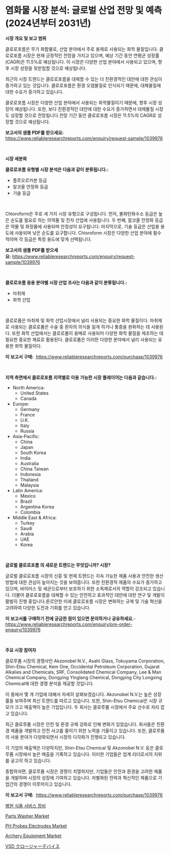 <p><h1>염화물 시장 분석: 글로벌 산업 전망 및 예측 (2024년부터 2031년)</h1></p><p><strong>시장 개요 및 보고 범위</strong></p>
<p><p>클로로포름은 무기 화합물로, 산업 분야에서 주로 용제로 사용되는 화학 물질입니다. 클로로포름 시장은 현재 긍정적인 전망을 가지고 있으며, 예상 기간 동안 연평균 성장률(CAGR)은 11.5%로 예상됩니다. 이 시장은 다양한 산업 분야에서 사용되고 있으며, 향후 시장 성장을 뒷받침할 것으로 예상됩니다.</p><p>최근의 시장 트렌드는 클로로포름을 대체할 수 있는 더 친환경적인 대안에 대한 관심이 증가하고 있는 것입니다. 클로로포름은 환경 오염물질로 인식되기 때문에, 대체물질에 대한 수요가 증가하고 있습니다.</p><p>클로로포름 시장은 다양한 산업 분야에서 사용되는 화학물질이기 때문에, 향후 시장 성장이 예상됩니다. 또한, 보다 친환경적인 대안에 대한 수요가 증가하면서 대체물질 시장도 성장할 것으로 전망됩니다.전망 기간 동안 클로로포름 시장은 11.5%의 CAGR로 성장할 것으로 예상됩니다.</p></p>
<p><strong>보고서의 샘플 PDF를 받으세요:</strong> <a href="https://www.reliableresearchreports.com/enquiry/request-sample/1039976">https://www.reliableresearchreports.com/enquiry/request-sample/1039976</a></p>
<p>&nbsp;</p>
<p><strong>시장 세분화</strong></p>
<p><strong>클로로포름 유형별 시장 분석은 다음과 같이 분류됩니다.:</strong></p>
<p><ul><li>플루오르카본 등급</li><li>알코올 안정화 등급</li><li>기술 등급</li></ul></p>
<p>&nbsp;</p>
<p><p>Chloroform은 주로 세 가지 시장 유형으로 구성됩니다. 먼저, 불화탄화수소 등급은 높은 순도를 필요로 하는 의약품 및 전자 산업에 사용됩니다. 두 번째, 알코올 안정화 등급은 약물 및 화장품에 사용되며 안정성이 요구됩니다. 마지막으로, 기술 등급은 산업용 용도에 사용되며 낮은 순도를 요구합니다. Chloroform 시장은 다양한 산업 분야에 필수적이며 각 등급은 특정 용도에 맞게 선택됩니다.</p></p>
<p><strong>보고서의 샘플 PDF를 받으세요:</strong>&nbsp;<a href="https://www.reliableresearchreports.com/enquiry/request-sample/1039976">https://www.reliableresearchreports.com/enquiry/request-sample/1039976</a></p>
<p>&nbsp;</p>
<p><strong> 클로로포름 응용 분야별 시장 산업 조사는 다음과 같이 분류됩니다.:</strong></p>
<p><ul><li>마취제</li><li>화학 산업</li></ul></p>
<p>&nbsp;</p>
<p><p>클로로폼은 마취제 및 화학 산업시장에서 널리 사용되는 중요한 화학 물질이다. 마취제로 사용되는 클로로폼은 수술 중 환자의 의식을 잃게 하거나 통증을 완화하는 데 사용된다. 또한 화학 산업에서는 클로로폼이 용매로 사용되어 다양한 화학 물질을 제조하는 데 필요한 중요한 재료로 활용된다. 클로로폼은 이러한 다양한 분야에서 널리 사용되는 유용한 화학 물질이다.</p></p>
<p><strong>이 보고서 구매:</strong>&nbsp; <a href="https://www.reliableresearchreports.com/purchase/1039976">https://www.reliableresearchreports.com/purchase/1039976</a></p>
<p>&nbsp;</p>
<p><strong>지역 측면에서 클로로포름 지역별로 이용 가능한 시장 플레이어는 다음과 같습니다.:</strong></p>
<p><ul>
    <li>
        North America:
        <ul>
            <li>United States</li>
            <li>Canada</li>
        </ul>
    </li>
    <li>
        Europe:
        <ul>
            <li>Germany</li>
            <li>France</li>
            <li>U.K.</li>
            <li>Italy</li>
            <li>Russia</li>
        </ul>
    </li>
    <li>
        Asia-Pacific:
        <ul>
            <li>China</li>
            <li>Japan</li>
            <li>South Korea</li>
            <li>India</li>
            <li>Australia</li>
            <li>China Taiwan</li>
            <li>Indonesia</li>
            <li>Thailand</li>
            <li>Malaysia</li>
        </ul>
    </li>
    <li>
        Latin America:
        <ul>
            <li>Mexico</li>
            <li>Brazil</li>
            <li>Argentina Korea</li>
            <li>Colombia</li>
        </ul>
    </li>
    <li>
        Middle East & Africa:
        <ul>
            <li>Turkey</li>
            <li>Saudi</li>
            <li>Arabia</li>
            <li>UAE</li>
            <li>Korea</li>
        </ul>
    </li>
    </ul></p>
<p>&nbsp;</p>
<p><strong>글로벌 클로로포름 의 새로운 트렌드는 무엇입니까? 시장?</strong></p>
<p><p>글로벌 클로로포름 시장의 신흥 및 현재 트렌드는 지속 가능한 제품 사용과 안전한 생산 방법에 대한 관심이 높아지는 것을 보여줍니다. 또한 친환경적 제품의 수요가 증가하고 있으며, 바이러스 및 세균으로부터 보호하기 위한 소독제로서의 역할이 강조되고 있습니다. 더불어 클로로포름을 대체할 수 있는 안전하고 효과적인 대안에 대한 연구 및 개발이 활발히 진행 중입니다.론르안한 미래 클로로포름 시장은 변화하는 규제 및 기술 혁신을 고려하여 다양한 도전과 기회를 안고 있습니다.</p></p>
<p><strong>이 보고서를 구매하기 전에 궁금한 점이 있으면 문의하거나 공유하세요.</strong>- <a href="https://www.reliableresearchreports.com/enquiry/pre-order-enquiry/1039976">https://www.reliableresearchreports.com/enquiry/pre-order-enquiry/1039976</a></p>
<p>&nbsp;</p>
<p><strong>주요 시장 참여자</strong></p>
<p><p>클로루폼 시장의 경쟁사인 Akzonobel N.V., Asahi Glass, Tokuyama Corporation, Shin-Etsu Chemical, Kem One, Occidental Petroleum Corporation, Gujarat Alkalies and Chemicals, SRF, Consolidated Chemical Company, Lee & Man Chemical Company, Dongying Yinglang Chemical, Dongying City Longxing Chemical에 대한 경쟁 분석을 제공할 것입니다.</p><p>이 중에서 몇 개 기업에 대해서 자세히 살펴보겠습니다. Akzonobel N.V.는 높은 성장률을 보여주며 최신 트렌드를 따르고 있습니다. 또한, Shin-Etsu Chemical은 시장 규모가 크고 매출액이 높은 기업입니다. 두 회사는 클로루폼 시장에서 주요 선수로 자리 잡고 있습니다.</p><p>최근 클로루폼 시장은 안전 및 환경 규제 강화로 인해 변화가 있었습니다. 회사들은 친환경 제품을 개발하고 안전 사고를 줄이기 위한 노력을 기울이고 있습니다. 또한, 클로루폼의 사용 분야가 다양화되면서 시장의 다각화가 진행되고 있습니다.</p><p>각 기업의 매출액은 다양하지만, Shin-Etsu Chemical 및 Akzonobel N.V. 등은 클로루폼 시장에서 높은 매출을 기록하고 있습니다. 이러한 기업들은 업계 리더로서의 지위를 공고히 하고 있습니다.</p><p>종합하자면, 클로루폼 시장은 경쟁이 치열하지만, 기업들은 안전과 환경을 고려한 제품을 개발하며 시장의 성장에 기여하고 있습니다. 차별화된 전략과 혁신적인 제품으로 기업간의 경쟁이 이루어지고 있습니다.</p></p>
<p><strong>이 보고서 구매:</strong>&nbsp;&nbsp;<a href="https://www.reliableresearchreports.com/purchase/1039976">https://www.reliableresearchreports.com/purchase/1039976</a></p>
<p><p><a href="https://github.com/lkwggful07722/Market-Research-Report-List-1/blob/main/40490374167.md">병원 식품 서비스 장비</a></p><p><a href="https://view.publitas.com/reportprime-1/parts-washer-market-research-report-reveals-the-latest-trends-and-opportunities-of-this-market-for-period-from-2024-2031/">Parts Washer Market</a></p><p><a href="https://issuu.com/reportprime-2/docs/ph-probes-electrodes-market-size-2030.pptx">PH Probes Electrodes Market</a></p><p><a href="https://github.com/ashepherd82/Market-Research-Report-List-3/blob/main/archery-equipment-market.md">Archery Equipment Market</a></p><p><a href="https://github.com/ycmtqqhvk3273/Market-Research-Report-List-1/blob/main/39062034654.md">VSD クロージャーデバイス</a></p></p>
